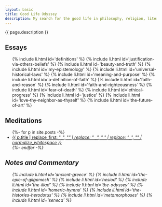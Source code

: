 ```yaml
---
layout: basic
title: Good Life Odyssey
description: My search for the good life in philosophy, religion, literature, and history.
---
```

{{ page.description }}

<h2 id="essays">Essays</h2>
<ul class="index">
  {% include li.html id='definitions' %}
  {% include li.html id='justification-via-others-beliefs' %}
  {% include li.html id='beauty-and-truth' %}
  {% include li.html id='my-epistemology' %}
  {% include li.html id='universal-historical-laws' %}
  {% include li.html id='meaning-and-purpose' %}
  {% include li.html id='a-definition-of-faith' %}
  {% include li.html id='faith-and-reason' %}
  {% include li.html id='faith-and-righteousness' %}
  {% include li.html id='fear-of-death' %}
  {% include li.html id='ethical-progress' %}
  {% include li.html id='justice' %}
  {% include li.html id='love-thy-neighbor-as-thyself' %}
  {% include li.html id='the-future-of-art' %}
</ul>

<h2 id="meditations">Meditations</h2>
<ul class="index">
  {%- for p in site.posts -%}
  <li>
    <a title="{{ p.description | xml_escape | normalize_whitespace }}"
       href="{{ p.url }}">{{ p.title | replace_first: "_", "<em>" | replace: " _", " <em>" | replace: "_", "</em>" | normalize_whitespace }}</a>
  </li>
  {%- endfor -%}
</ul>

<h2 id="notes">Notes and Commentary</h2>
<ul class="index">
  {% include li.html id='ancient-greece' %}
  {% include li.html id='the-epic-of-gilgamesh' %}
  {% include li.html id='hesiod' %}
  {% include li.html id='the-iliad' %}
  {% include li.html id='the-odyssey' %}
  {% include li.html id='homeric-hymns' %}
  {% include li.html id='the-histories-herodotus' %}
  {% include li.html id='metamorphoses' %}
  {% include li.html id='seneca' %}
</ul>
